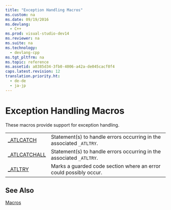 ```yaml
---
title: "Exception Handling Macros"
ms.custom: na
ms.date: 09/19/2016
ms.devlang: 
  - C++
ms.prod: visual-studio-dev14
ms.reviewer: na
ms.suite: na
ms.technology: 
  - devlang-cpp
ms.tgt_pltfrm: na
ms.topic: reference
ms.assetid: a8385d34-3fb0-4006-a42a-de045cacf0f4
caps.latest.revision: 12
translation.priority.ht: 
  - de-de
  - ja-jp
---
```

# Exception Handling Macros
These macros provide support for exception handling.  
  
|||  
|-|-|  
|[_ATLCATCH](../vs140/_ATLCATCH.md)|Statement(s) to handle errors occurring in the associated `_ATLTRY`.|  
|[_ATLCATCHALL](../vs140/_ATLCATCHALL.md)|Statement(s) to handle errors occurring in the associated `_ATLTRY`.|  
|[_ATLTRY](../vs140/_ATLTRY.md)|Marks a guarded code section where an error could possibly occur.|  
  
## See Also  
 [Macros](../vs140/ATL-Macros.md)